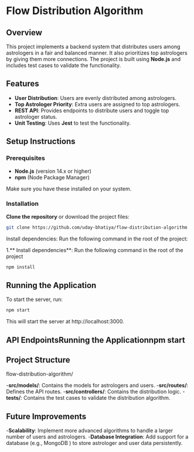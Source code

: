 # Flow Distribution Algorithm

## Overview

This project implements a backend system that distributes users among astrologers in a fair and balanced manner. It also prioritizes top astrologers by giving them more connections. The project is built using **Node.js** and includes test cases to validate the functionality.

## Features

- **User Distribution**: Users are evenly distributed among astrologers.
- **Top Astrologer Priority**: Extra users are assigned to top astrologers.
- **REST API**: Provides endpoints to distribute users and toggle top astrologer status.
- **Unit Testing**: Uses **Jest** to test the functionality.

## Setup Instructions

### Prerequisites

- **Node.js** (version 14.x or higher)
- **npm** (Node Package Manager)

Make sure you have these installed on your system.

### Installation

**Clone the repository** or download the project files:
   ```bash
   git clone https://github.com/uday-bhatiya/flow-distribution-algorithm
```

   Install dependencies: Run the following command in the root of the project:


1.** Install dependencies**: Run the following command in the root of the project 
 ```bash
npm install
```

## Running the Application

To start the server, run:
```bash
npm start
```
This will start the server at http://localhost:3000.

## API EndpointsRunning the Applicationnpm start

## Project Structure

flow-distribution-algorithm/

-**src/models/**: Contains the models for astrologers and users.
-**src/routes/**: Defines the API routes.
-**src/controllers/**: Contains the distribution logic.
-**tests/**: Contains the test cases to validate the distribution algorithm.

## Future Improvements


-**Scalability**: Implement more advanced algorithms to handle a larger number of users and astrologers.
-**Database Integration**: Add support for a database (e.g., MongoDB ) to store astrologer and user data persistently.

